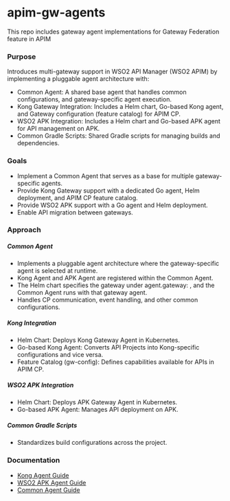 # apim-gw-agents
This repo includes gateway agent implementations for Gateway Federation feature in APIM

### Purpose
Introduces multi-gateway support in WSO2 API Manager (WSO2 APIM) by implementing a pluggable agent architecture with:

- Common Agent: A shared base agent that handles common configurations, and gateway-specific agent execution.
- Kong Gateway Integration: Includes a Helm chart, Go-based Kong agent, and Gateway configuration (feature catalog) for APIM CP.
- WSO2 APK Integration: Includes a Helm chart and Go-based APK agent for API management on APK.
- Common Gradle Scripts: Shared Gradle scripts for managing builds and dependencies.

### Goals
- Implement a Common Agent that serves as a base for multiple gateway-specific agents.
- Provide Kong Gateway support with a dedicated Go agent, Helm deployment, and APIM CP feature catalog.
- Provide WSO2 APK support with a Go agent and Helm deployment.
- Enable API migration between gateways.

### Approach

##### Common Agent
- Implements a pluggable agent architecture where the gateway-specific agent is selected at runtime.
- Kong Agent and APK Agent are registered within the Common Agent.
- The Helm chart specifies the gateway under agent.gateway: <gateway-registered-name>, and the Common Agent runs with that gateway agent.
- Handles CP communication, event handling, and other common configurations.

##### Kong Integration
- Helm Chart: Deploys Kong Gateway Agent in Kubernetes.
- Go-based Kong Agent: Converts API Projects into Kong-specific configurations and vice versa.
- Feature Catalog (gw-config): Defines capabilities available for APIs in APIM CP.

##### WSO2 APK Integration
- Helm Chart: Deploys APK Gateway Agent in Kubernetes.
- Go-based APK Agent: Manages API deployment on APK.

##### Common Gradle Scripts
- Standardizes build configurations across the project.

### Documentation
- [Kong Agent Guide](http://github.com/taedmonds/wso2-apim-gw-agents/tree/k8s-gw-agents/kong/gateway-connector)
- [WSO2 APK Agent Guide](https://github.com/taedmonds/wso2-apim-gw-agents/tree/k8s-gw-agents/apk/gateway-connector)
- [Common Agent Guide](https://github.com/taedmonds/wso2-apim-gw-agents/blob/k8s-gw-agents/common-agent/README.md)